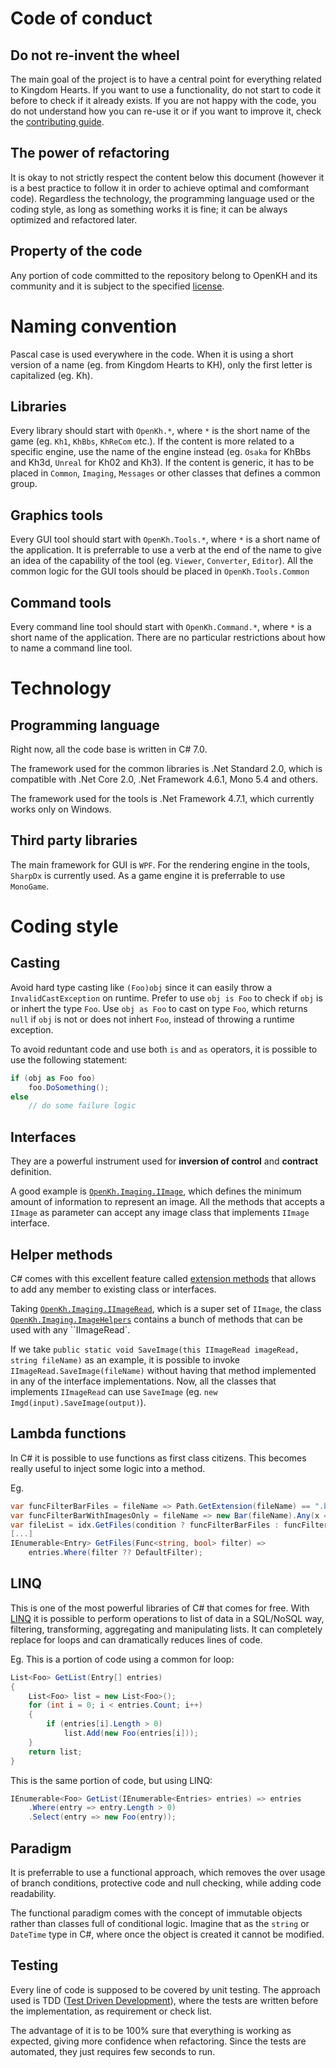 # Code of conduct

## Do not re-invent the wheel

The main goal of the project is to have a central point for everything related to Kingdom Hearts. If you want to use a functionality, do not start to code it before to check if it already exists. If you are not happy with the code, you do not understand how you can re-use it or if you want to improve it, check the [contributing guide](CONTRIBUTING.md).

## The power of refactoring

It is okay to not strictly respect the content below this document (however it is a best practice to follow it in order to achieve optimal and comformant code). Regardless the technology, the programming language used or the coding style, as long as something works it is fine; it can be always optimized and refactored later.

## Property of the code

Any portion of code committed to the repository belong to OpenKH and its community and it is subject to the specified [license](LICENSE).

# Naming convention

Pascal case is used everywhere in the code. When it is using a short version of a name (eg. from Kingdom Hearts to KH), only the first letter is capitalized (eg. Kh).

## Libraries

Every library should start with `OpenKh.*`, where `*` is the short name of the game (eg. `Kh1`, `KhBbs`, `KhReCom` etc.). If the content is more related to a specific engine, use the name of the engine instead (eg. `Osaka` for KhBbs and Kh3d, `Unreal` for Kh02 and Kh3). If the content is generic, it has to be placed in `Common`, `Imaging`, `Messages` or other classes that defines a common group.

## Graphics tools

Every GUI tool should start with `OpenKh.Tools.*`, where `*` is a short name of the application. It is preferrable to use a verb at the end of the name to give an idea of the capability of the tool (eg. `Viewer`, `Converter`, `Editor`). All the common logic for the GUI tools should be placed in `OpenKh.Tools.Common`

## Command tools

Every command line tool should start with `OpenKh.Command.*`, where `*` is a short name of the application. There are no particular restrictions about how to name a command line tool.

# Technology

## Programming language

Right now, all the code base is written in C# 7.0.

The framework used for the common libraries is .Net Standard 2.0, which is compatible with .Net Core 2.0, .Net Framework 4.6.1, Mono 5.4 and others.

The framework used for the tools is .Net Framework 4.7.1, which currently works only on Windows.

## Third party libraries

The main framework for GUI is `WPF`. For the rendering engine in the tools, `SharpDx` is currently used. As a game engine it is preferrable to use `MonoGame`.

# Coding style

## Casting

Avoid hard type casting like `(Foo)obj` since it can easily throw a `InvalidCastException` on runtime. Prefer to use `obj is Foo` to check if `obj` is or inhert the type `Foo`. Use `obj as Foo` to cast on type `Foo`, which returns `null` if `obj` is not or does not inhert `Foo`, instead of throwing a runtime exception.

To avoid reduntant code and use both `is` and `as` operators, it is possible to use the following statement:
```csharp
if (obj as Foo foo)
    foo.DoSomething();
else
    // do some failure logic
```

## Interfaces

They are a powerful instrument used for **inversion of control** and **contract** definition.

A good example is [`OpenKh.Imaging.IImage`](https://github.com/Xeeynamo/OpenKh/blob/master/OpenKh.Imaging/IImage.cs), which defines the minimum amount of information to represent an image. All the methods that accepts a `IImage` as parameter can accept any image class that implements `IImage` interface.

## Helper methods

C# comes with this excellent feature called [extension methods](https://docs.microsoft.com/en-us/dotnet/csharp/programming-guide/classes-and-structs/extension-methods) that allows to add any member to existing class or interfaces.

Taking [`OpenKh.Imaging.IImageRead`](https://github.com/Xeeynamo/OpenKh/blob/master/OpenKh.Imaging/IImageRead.cs), which is a super set of `IImage`, the class [`OpenKh.Imaging.ImageHelpers`](https://github.com/Xeeynamo/OpenKh/blob/master/OpenKh.Imaging/ImageHelpers.cs) contains a bunch of methods that can be used with any ``IImageRead`.

If we take `public static void SaveImage(this IImageRead imageRead, string fileName)` as an example, it is possible to invoke `IImageRead.SaveImage(fileName)` without having that method implemented in any of the interface implementations. Now, all the classes that implements `IImageRead` can use `SaveImage` (eg. `new Imgd(input).SaveImage(output)`).

## Lambda functions

In C# it is possible to use functions as first class citizens. This becomes really useful to inject some logic into a method.

Eg.

```csharp
var funcFilterBarFiles = fileName => Path.GetExtension(fileName) == ".bar";
var funcFilterBarWithImagesOnly = fileName => new Bar(fileName).Any(x => x.Type == ImageType);
var fileList = idx.GetFiles(condition ? funcFilterBarFiles : funcFilterBarWithImagesOnly);
[...]
IEnumerable<Entry> GetFiles(Func<string, bool> filter) =>
    entries.Where(filter ?? DefaultFilter);
```

## LINQ

This is one of the most powerful libraries of C# that comes for free. With [LINQ](https://docs.microsoft.com/en-us/dotnet/csharp/programming-guide/concepts/linq/basic-linq-query-operations) it is possible to perform operations to list of data in a SQL/NoSQL way, filtering, transforming, aggregating and manipulating lists. It can completely replace for loops and can dramatically reduces lines of code.

Eg. This is a portion of code using a common for loop:

```csharp
List<Foo> GetList(Entry[] entries)
{
    List<Foo> list = new List<Foo>();
    for (int i = 0; i < entries.Count; i++)
    {
        if (entries[i].Length > 0)
            list.Add(new Foo(entries[i]));
    }
    return list;
}
```

This is the same portion of code, but using LINQ:

```csharp
IEnumerable<Foo> GetList(IEnumerable<Entries> entries) => entries
    .Where(entry => entry.Length > 0)
    .Select(entry => new Foo(entry));
```

## Paradigm

It is preferrable to use a functional approach, which removes the over usage of branch conditions, protective code and null checking, while adding code readability.

The functional paradigm comes with the concept of immutable objects rather than classes full of conditional logic. Imagine that as the `string` or `DateTime` type in C#, where once the object is created it cannot be modified.

## Testing

Every line of code is supposed to be covered by unit testing. The approach used is TDD ([Test Driven Development](https://www.amazon.com/dp/0321146530)), where the tests are written before the implementation, as requirement or check list.

The advantage of it is to be 100% sure that everything is working as expected, giving more confidence when refactoring. Since the tests are automated, they just requires few seconds to run.
